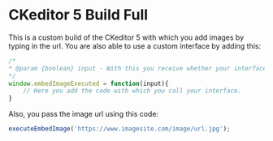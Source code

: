# CKeditor 5 Build Full
This is a custom build of the CKeditor 5 with which you add images by typing in the url.
You are also able to use a custom interface by adding this:
```javascript
/*
* @param {boolean} input - With this you receive whether your interface is needed.
*/
window.embedImageExecuted = function(input){
	// Here you add the code with which you call your interface.
}
```

Also, you pass the image url using this code:
```javascript
executeEmbedImage('https://www.imagesite.com/image/url.jpg');
```
